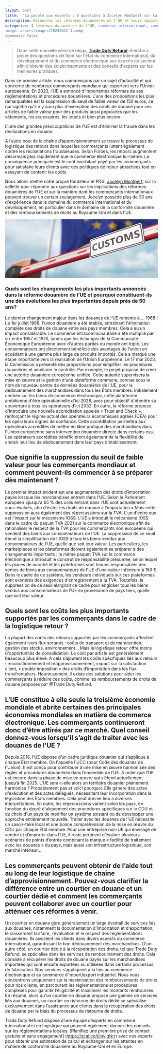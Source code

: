 ```yaml
---
layout: post
title:  "La parole aux experts : 5 questions à Jocelyn Montpert sur la réforme douanière de l'UE"
description: Découvrez les réformes douanières de l'UE et leurs impacts pour les commerçants internationaux. Préparez-vous dès maintenant avec nos conseils!
categories: [ réformes douanières de l'UE, commerce international, commerce électronique, logistique des retours, la parole aux experts]
image: assets/images/20240412-1.webp
comments: false
---
```

>Dans cette nouvelle série de blogs, [**Trade Duty Refund**](https://fr.tradedutyrefund.com) cherche à poser des questions de fond sur l'état du commerce international, du développement et du commerce électronique aux experts du secteur afin d'obtenir des éclaircissements et des conseils d'experts sur les meilleures pratiques.

Dans ce premier article, nous commençons par un sujet d’actualité et qui concerne de nombreux commerçants mondiaux qui exportent vers l’Union européenne. En 2023, l’UE a annoncé d’importantes réformes de ses réglementations et procédures douanières. L'une des propositions les plus remarquables est la suppression du seuil de faible valeur de 150 euros, ce qui signifie qu'il n'y aura plus d'exemption des droits de douane pour ces articles de faible valeur pour des produits aussi populaires que les vêtements, les accessoires, les jouets et bien plus encore.

L'une des grandes préoccupations de l'UE est d'éliminer la fraude dans les déclarations en douane.

A l’autre bout de la chaîne d’approvisionnement se trouve le processus de logistique des retours dans lequel les commerçants luttent également contre les réclamations frauduleuses. Selon Forbes, les retours augmentent désormais plus rapidement que le commerce électronique lui-même. La conséquence principale est le coût exorbitant payé par les commerçants pour satisfaire leurs clients avec des politiques de retour attractives tout en essayant de contenir les coûts.

Nous allons mettre notre propre fondateur et PDG, [Jocelyn Montpert](https://fr.tradedutyrefund.com/jocelyn-montpert.html), sur la sellette pour répondre aux questions sur les implications des réformes douanières de l'UE et sur la manière dont les commerçants internationaux peuvent trouver un certain soulagement. Jocelyn possède plus de 30 ans d'expérience dans le domaine du commerce international et du développement, en particulier dans le domaine de la conformité douanière et des remboursements de droits au Royaume-Uni et dans l'UE.

![L'image montre une barrière douanière en illustration de l'Union Européenne Douanière](/assets/images/20240412-2.jpg)

### Quels sont les changements les plus importants annoncés dans la réforme douanière de l’UE et pourquoi constituent-ils une des évolutions les plus importantes depuis près de 50 ans?
Le dernier changement majeur dans les douanes de l’UE remonte à…. 1968 !
Le 1er juillet 1968, l'union douanière a été établie, entraînant l'élimination complète des droits de douane entre ses pays membres. Cela a eu un impact considérable. Le commerce intracommunautaire a été multiplié par six entre 1957 et 1970, tandis que les échanges de la Communauté Économique Européenne avec d'autres parties du monde ont triplé. Les consommateurs ont directement bénéficié des avantages de l’union en accédant à une gamme plus large de produits importés. Cela a marqué une étape importante vers la réalisation de l’Union Européenne. 
Le 17 mai 2023, la Commission a présenté des propositions pour simplifier les procédures douanières et améliorer le contrôle.
Par exemple, le projet propose de créer une autorité douanière européenne unifiée. Cette autorité supervisera la mise en œuvre et la gestion d'une plateforme commune, connue sous le nom de nouveau centre de données douanières de l'UE, pour le dédouanement des marchandises dans tous les États membres. Initialement centrée sur les biens de commerce électronique, cette plateforme ambitionne d'être opérationnelle d'ici 2028, avec pour objectif d'étendre sa couverture à tous les opérateurs d'ici 2032.
En outre, la réforme propose d'introduire une nouvelle accréditation appelée « Trust and Check », renforçant le régime actuel des opérateurs économiques agréés (OEA) pour les opérateurs dignes de confiance. Cette accréditation permettra aux opérateurs accrédités de mettre en libre pratique des marchandises dans l'Union européenne sans intervention douanière directe dans certains cas. Les opérateurs accrédités bénéficieront également de la flexibilité de choisir leur lieu de dédouanement dans leur pays d'établissement.

## Que signifie la suppression du seuil de faible valeur pour les commerçants mondiaux et comment peuvent-ils commencer à se préparer dès maintenant ?
Le premier impact évident est une augmentation des droits d’importation payés lorsque les marchandises entrent dans l’UE. Selon le Parlement européen «jusqu'à 65 % des colis entrant dans l'UE sont actuellement sous-évalués, afin d'éviter les droits de douane à l'importation.»
Mais cette suppression aura également des répercussions sur la TVA.
L'un d'entre eux est l'impact sur le mécanisme IOSS. L'UE a introduit le mécanisme IOSS dans le cadre du paquet TVA 2021 sur le commerce électronique afin de rationaliser le respect de la TVA pour les commerçants non européens qui vendent des biens aux consommateurs de l'UE. La suppression de ce seuil étend la simplification de l'IOSS à tous les biens vendus aux consommateurs de l'UE, quelle que soit leur valeur.
Les particuliers, les marketplaces et les plateformes doivent également se préparer à des changements importants : le même paquet TVA sur le commerce électronique a introduit le concept de responsabilité présumée, selon lequel les places de marché et les plateformes sont tenues responsables des ventes de biens aux consommateurs de l'UE d'une valeur inférieure à 150 €. Dans le cadre de ce système, les vendeurs individuels sur ces plateformes sont exonérés des exigences d'enregistrement à la TVA. Toutefois, la suppression de ce seuil élargirait ce cadre pour englober tous les biens vendus aux consommateurs de l’UE en provenance de pays tiers, quelle que soit leur valeur.

## Quels sont les coûts les plus importants supportés par les commerçants dans le cadre de la logistique retour ?
La plupart des coûts des retours supportés par les commerçants affectent également leurs flux sortants : coûts de transport et de manutention, gestion des stocks, environnement… Mais la logistique retour offre moins d'opportunités de consolidation. Le coût par article est généralement beaucoup plus élevé.
À cela s’ajoutent les coûts spécifiques liés aux retours : reconditionnement et réapprovisionnement, impact sur la satisfaction client, « double imposition » des droits d’importation dans les flux transfrontaliers. Heureusement, il existe des solutions pour aider les commerçants à réduire ces coûts, comme les remboursements de droits de douane proposés par @Trade Duty Refund.

## L’UE constitue à elle seule la troisième économie mondiale et abrite certaines des principales économies mondiales en matière de commerce électronique. Les commerçants continueront donc d’être attirés par ce marché. Quel conseil donnez-vous lorsqu’il s’agit de traiter avec les douanes de l’UE ?
Depuis 2016, l’UE dispose d’un cadre juridique douanier qui s’applique à chaque État membre. On l'appelle l'UCC (pour Code des douanes de l'Union). Il est conçu pour contribuer à une mise en œuvre harmonisée des règles et procédures douanières dans l’ensemble de l’UE. A noter que l’UE est encore dans la phase de mise en œuvre qui s’étend actuellement jusqu’à fin 2025.
L’UE sera-t-elle alors un territoire douanier pleinement harmonisé ? Probablement pas et voici pourquoi. Elle génère des actes d'exécution et des actes délégués, nécessitant leur incorporation dans la législation des États membres. Cela peut donner lieu à diverses interprétations. En outre, les répercussions varient selon les pays, en fonction du degré d'alignement des procédures spécifiques sur le CDU et du choix d'un pays de modifier un système existant ou de développer une approche entièrement nouvelle. 
Traiter avec les douanes de l’UE nécessite un savoir-faire local et une bonne compréhension de la mise en œuvre du CDU par chaque État membre. Pour une entreprise non-UE qui envisage de vendre et d’importer dans l’UE, il reste pertinent d’évaluer plusieurs scénarios de points d’entrée combinant la marque « facilité de traitement avec les douanes » du pays, mais aussi son infrastructure logistique, son marché intérieur…

## Les commerçants peuvent obtenir de l’aide tout au long de leur logistique de chaîne d’approvisionnement. Pouvez-vous clarifier la différence entre un courtier en douane et un courtier dédié et comment les commerçants peuvent collaborer avec un courtier pour atténuer ces réformes à venir.
Un courtier en douane gère généralement un large éventail de services liés aux douanes, notamment la documentation d'importation et d'exportation, le classement tarifaire, l'évaluation et le respect des réglementations douanières. Ils assistent les clients dans divers aspects du commerce international, garantissant le bon dédouanement des marchandises.
D'un autre côté, un courtier dédié à la récupération des droits, tel que  Trade Duty Refund, se spécialise dans les services de remboursement des droits. Cela consiste à récupérer les droits de douane payés sur les marchandises importées qui sont ensuite exportées ou utilisées dans certains processus de fabrication. Nos services s’appliquent à la fois au commerce électronique et au commerce d’import/export industriel. Nous nous concentrons uniquement sur la maximisation des remboursements de droits pour nos clients, en parcourant les réglementations et procédures complexes pour garantir l’éligibilité et maximiser les montants remboursés.
En résumé, alors qu'un courtier en douane propose une gamme de services liés aux douanes, un courtier en ristourne de droits dédié se spécialise exclusivement dans l'assistance aux clients dans la récupération des droits de douane par le biais du processus de ristourne de droits.


Trade Duty Refund dispose d’une équipe d’experts en commerce international et en logistique qui peuvent également donner des conseils sur les réglementations locales. [Planifiez une première prise de contact gratuite et sans engagement] (https://zcal.co/i/ipvlgNrr) avec nos experts pour obtenir une estimation de calcul et échanger sur les attentes en matière de conformité douanière au Royaume-Uni et en Europe.
